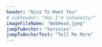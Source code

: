 ```yaml
---
header: "Nice To Meet You"
# subheader: "Hey I'm schweezzy!"
imageFileName: "WebHead.jpeg"
jumpToAnchor: "Services"
jumpToAnchorText: "Tell Me More"
---
```

